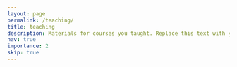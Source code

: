 ```yaml
---
layout: page
permalink: /teaching/
title: teaching
description: Materials for courses you taught. Replace this text with your description.
nav: true
importance: 2
skip: true
---
```

